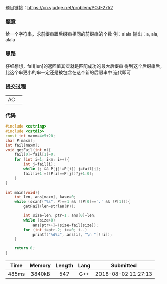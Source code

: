 题目链接：<https://cn.vjudge.net/problem/POJ-2752>

### 题意
给一个字符串，求前缀串跟后缀串相同的前缀串的个数
例：alala
输出：a, ala, alala

### 思路
仔细想想，fail[len]的返回值其实就是匹配成功的最大后缀串
得到这个后缀串后，比这个串更小的串一定还是被包含在这个新的后缀串中
迭代即可

### 提交过程
|||
:-|:-
AC|

### 代码
```cpp
#include <cstring>
#include <cstdio>
const int maxm=4e5+20;
char P[maxm];
int fail[maxm];
void getFail(int m){
	fail[0]=fail[1]=0;
	for (int i=1; i<m; i++){
		int j=fail[i];
		while (j && P[j]!=P[i]) j=fail[j];
		fail[i+1]=((P[i]==P[j])?j+1:0);
	}
}

int main(void){
	int len, ans[maxm], kase=0;
	while (scanf("%s", P)==1 && !(P[0]=='.' && !P[1])){
		getFail(len=strlen(P));

		int size=len, ptr=1; ans[0]=len;
		while (size>0)
			ans[ptr++]=(size=fail[size]);
		for (int i=ptr-2; i>=0; i--)
			printf("%d%c", ans[i], "\n "[!!i]);
	}

	return 0;
}
```

Time|Memory|Length|Lang|Submitted
:-:|:-:|:-:|:-:|:-:
485ms|3840kB|547|G++|2018-08-02 11:27:13